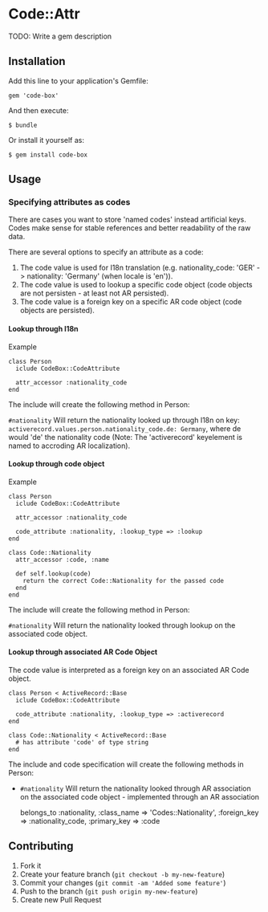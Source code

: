 # Code::Attr

TODO: Write a gem description

## Installation

Add this line to your application's Gemfile:

    gem 'code-box'

And then execute:

    $ bundle

Or install it yourself as:

    $ gem install code-box

## Usage

### Specifying attributes as codes

There are cases you want to store 'named codes' instead artificial keys.
Codes make sense for stable references and better readability of the raw data.

There are several options to specify an attribute as a code:
  1. The code value is used for I18n translation (e.g. nationality_code: 'GER' -> nationality: 'Germany' (when locale is 'en')).
  1. The code value is used to lookup a specific code object (code objects are not persisten - at least not AR persisted).
  1. The code value is a foreign key on a specific AR code object (code objects are persisted).

#### Lookup through I18n

Example

    class Person
      iclude CodeBox::CodeAttribute

      attr_accessor :nationality_code
    end

The include will create the following method in Person:

  `#nationality` Will return the nationality looked up through I18n on key: `activerecord.values.person.nationality_code.de: Germany`, where de would 'de' the nationality code (Note: The 'activerecord' keyelement is named to accroding AR localization).



#### Lookup through code object

Example

    class Person
      iclude CodeBox::CodeAttribute

      attr_accessor :nationality_code

      code_attribute :nationality, :lookup_type => :lookup
    end

    class Code::Nationality
      attr_accessor :code, :name

      def self.lookup(code)
        return the correct Code::Nationality for the passed code
      end
    end

The include will create the following method in Person:

  `#nationality` Will return the nationality looked through lookup on the associated code object.



#### Lookup through associated AR Code Object

The code value is interpreted as a foreign key on an associated AR Code object.

    class Person < ActiveRecord::Base
      iclude CodeBox::CodeAttribute

      code_attribute :nationality, :lookup_type => :activerecord
    end

    class Code::Nationality < ActiveRecord::Base
      # has attribute 'code' of type string
    end

The include and code specification will create the following methods in Person:

  * `#nationality` Will return the nationality looked through AR association on the associated code object - implemented through an AR association

      belongs_to :nationality, :class_name => 'Codes::Nationality', :foreign_key => :nationality_code, :primary_key => :code



## Contributing

1. Fork it
2. Create your feature branch (`git checkout -b my-new-feature`)
3. Commit your changes (`git commit -am 'Added some feature'`)
4. Push to the branch (`git push origin my-new-feature`)
5. Create new Pull Request
